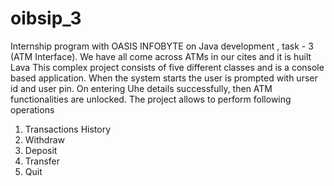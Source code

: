 # oibsip_3
Internship program with OASIS INFOBYTE on Java development , task - 3 (ATM Interface). We have all come across ATMs in our cites and it is huilt Lava This complex project consists of five different classes and is a console based application. When the system starts the user is prompted with urser id and user pin. On entering Uhe details successfully, then ATM functionalities are unlocked. The project allows to perform following operations

1) Transactions History
2) Withdraw
3) Deposit
4) Transfer
5) Quit
